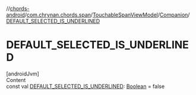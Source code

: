 //[chords-android](../../../../index.md)/[com.chrynan.chords.span](../../index.md)/[TouchableSpanViewModel](../index.md)/[Companion](index.md)/[DEFAULT_SELECTED_IS_UNDERLINED](-d-e-f-a-u-l-t_-s-e-l-e-c-t-e-d_-i-s_-u-n-d-e-r-l-i-n-e-d.md)



# DEFAULT_SELECTED_IS_UNDERLINED  
[androidJvm]  
Content  
const val [DEFAULT_SELECTED_IS_UNDERLINED](-d-e-f-a-u-l-t_-s-e-l-e-c-t-e-d_-i-s_-u-n-d-e-r-l-i-n-e-d.md): [Boolean](https://kotlinlang.org/api/latest/jvm/stdlib/kotlin/-boolean/index.html) = false  



